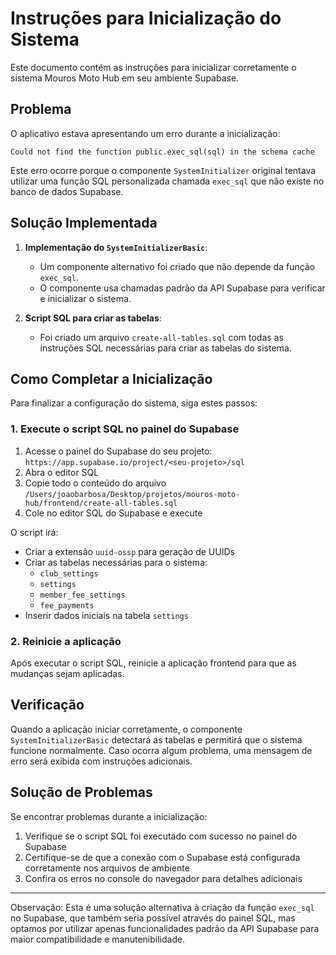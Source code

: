 # Instruções para Inicialização do Sistema

Este documento contém as instruções para inicializar corretamente o sistema Mouros Moto Hub em seu ambiente Supabase.

## Problema

O aplicativo estava apresentando um erro durante a inicialização:

```
Could not find the function public.exec_sql(sql) in the schema cache
```

Este erro ocorre porque o componente `SystemInitializer` original tentava utilizar uma função SQL personalizada chamada `exec_sql` que não existe no banco de dados Supabase.

## Solução Implementada

1. **Implementação do `SystemInitializerBasic`**:
   - Um componente alternativo foi criado que não depende da função `exec_sql`.
   - O componente usa chamadas padrão da API Supabase para verificar e inicializar o sistema.

2. **Script SQL para criar as tabelas**:
   - Foi criado um arquivo `create-all-tables.sql` com todas as instruções SQL necessárias para criar as tabelas do sistema.

## Como Completar a Inicialização

Para finalizar a configuração do sistema, siga estes passos:

### 1. Execute o script SQL no painel do Supabase

1. Acesse o painel do Supabase do seu projeto: `https://app.supabase.io/project/<seu-projeto>/sql`
2. Abra o editor SQL
3. Copie todo o conteúdo do arquivo `/Users/joaobarbosa/Desktop/projetos/mouros-moto-hub/frontend/create-all-tables.sql`
4. Cole no editor SQL do Supabase e execute

O script irá:
- Criar a extensão `uuid-ossp` para geração de UUIDs
- Criar as tabelas necessárias para o sistema:
  - `club_settings`
  - `settings`
  - `member_fee_settings`
  - `fee_payments`
- Inserir dados iniciais na tabela `settings`

### 2. Reinicie a aplicação

Após executar o script SQL, reinicie a aplicação frontend para que as mudanças sejam aplicadas.

## Verificação

Quando a aplicação iniciar corretamente, o componente `SystemInitializerBasic` detectará as tabelas e permitirá que o sistema funcione normalmente. Caso ocorra algum problema, uma mensagem de erro será exibida com instruções adicionais.

## Solução de Problemas

Se encontrar problemas durante a inicialização:

1. Verifique se o script SQL foi executado com sucesso no painel do Supabase
2. Certifique-se de que a conexão com o Supabase está configurada corretamente nos arquivos de ambiente
3. Confira os erros no console do navegador para detalhes adicionais

---

Observação: Esta é uma solução alternativa à criação da função `exec_sql` no Supabase, que também seria possível através do painel SQL, mas optamos por utilizar apenas funcionalidades padrão da API Supabase para maior compatibilidade e manutenibilidade.
